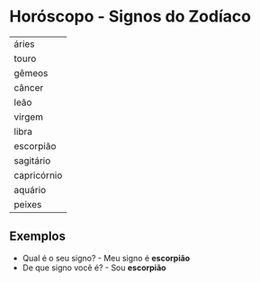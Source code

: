 # Horóscopo - Signos do Zodíaco

||
| --          |
| áries       |
| touro       |
| gêmeos      |
| câncer      |
| leão        |
| virgem      |
| libra       |
| escorpião   |
| sagitário   |
| capricórnio |
| aquário     |
| peixes      |

## Exemplos

* Qual é o seu signo? - Meu signo é **escorpião**
* De que signo você é? - Sou **escorpião**
